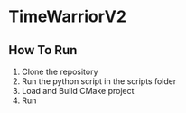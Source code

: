 # TimeWarriorV2

## How To Run

1. Clone the repository
2. Run the python script in the scripts folder
3. Load and Build CMake project
4. Run
